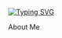 [![Typing SVG](https://readme-typing-svg.herokuapp.com/?lines=Welcome+to+my+profile!+😼;¡Bienvenidos+a+mi+perfil!+😼)](https://git.io/typing-svg)

About Me
